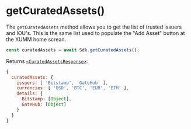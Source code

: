 # getCuratedAssets()

The `getCuratedAssets` method allows you to get the list of trusted issuers and IOU's. This is the same list used to populate the "Add Asset" button at the XUMM home screan.

```typescript
const curatedAssets = await Sdk.getCuratedAssets();
```

Returns [`<CuratedAssetsResponse>`](https://github.com/XRPL-Labs/XUMM-SDK/blob/master/src/types/Meta/CuratedAssetsResponse.ts):

```javascript
{
  curatedAssets: {
    issuers: [ 'Bitstamp', 'GateHub' ],
    currencies: [ 'USD', 'BTC', 'EUR', 'ETH' ],
    details: {
      Bitstamp: [Object],
      GateHub: [Object]
    }
  }
}
```
